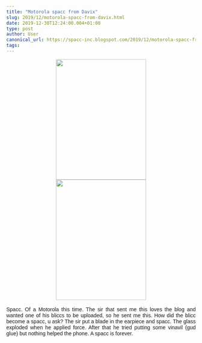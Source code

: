 ```yaml
---
title: "Motorola spacc from Davix"
slug: 2019/12/motorola-spacc-from-davix.html
date: 2019-12-30T12:24:00.004+01:00
type: post
author: User
canonical_url: https://spacc-inc.blogspot.com/2019/12/motorola-spacc-from-davix.html
tags: 
---
```


<div class="separator" style="clear: both; text-align: center;">
<a href="https://blogger.googleusercontent.com/img/b/R29vZ2xl/AVvXsEj3X2nzM6hf4fw2QE0VQXXwgmEwai2BCrd9zvQL8PepWexEJslwO7hRup-QLe0zEthrXeleha7SuUC1OhspuM1sHQNCDcumo1RFtYWdiAPndz27Wo8Dfw8g2gFarmZSxSPTiibTPceP7lCo/s1600/IMG_20191230_121539_197.jpg" imageanchor="1" style="margin-left: 1em; margin-right: 1em;"><img border="0" data-original-height="1280" data-original-width="960" height="320" src="https://blogger.googleusercontent.com/img/b/R29vZ2xl/AVvXsEj3X2nzM6hf4fw2QE0VQXXwgmEwai2BCrd9zvQL8PepWexEJslwO7hRup-QLe0zEthrXeleha7SuUC1OhspuM1sHQNCDcumo1RFtYWdiAPndz27Wo8Dfw8g2gFarmZSxSPTiibTPceP7lCo/s320/IMG_20191230_121539_197.jpg" width="240" /></a></div>
<div class="separator" style="clear: both; text-align: center;">
<a href="https://blogger.googleusercontent.com/img/b/R29vZ2xl/AVvXsEj2JhtH1f4DzZCFhegUp-ZMXarwgEB4xaYs8IWTMEnX1tsdtYu08ajYEQdztFWMkkFNheOueL_U-ydmx9kNz8r-vi0k3XQqqS-cQYgHF6A02jMIgIIfq1rOGBxK23_MCmoIwZPUCp5_TLtl/s1600/IMG_20191230_121540_083.jpg" imageanchor="1" style="margin-left: 1em; margin-right: 1em;"><img border="0" data-original-height="1280" data-original-width="960" height="320" src="https://blogger.googleusercontent.com/img/b/R29vZ2xl/AVvXsEj2JhtH1f4DzZCFhegUp-ZMXarwgEB4xaYs8IWTMEnX1tsdtYu08ajYEQdztFWMkkFNheOueL_U-ydmx9kNz8r-vi0k3XQqqS-cQYgHF6A02jMIgIIfq1rOGBxK23_MCmoIwZPUCp5_TLtl/s320/IMG_20191230_121540_083.jpg" width="240" /></a></div>
<br />
<div style="text-align: justify;">
<span style="font-family: &quot;Trebuchet MS&quot;, sans-serif;"><span style="font-family: &quot;trebuchet ms&quot; , sans-serif;">Spacc. Of a Motorola this time. The sir that sent me this loves the blog and wanted one of his bliccs to be uploaded, so he sent me this. How did the blicc become a spacc, u ask? The sir put a blade in the earpiece and spacc. The glass exploded when he applied force. After that he tried putting some vinavil (gud glue) but nothing helped the phone. A spacc is forever.</span></span></div>


